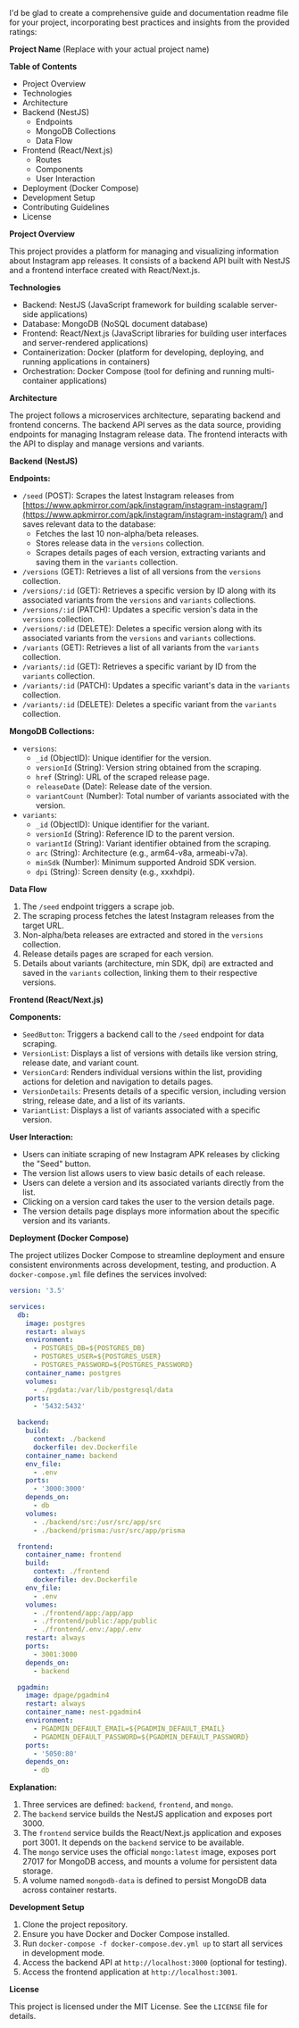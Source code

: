 I'd be glad to create a comprehensive guide and documentation readme file for your project, incorporating best practices and insights from the provided ratings:

**Project Name** (Replace with your actual project name)

**Table of Contents**

- Project Overview
- Technologies
- Architecture
- Backend (NestJS)
  - Endpoints
  - MongoDB Collections
  - Data Flow
- Frontend (React/Next.js)
  - Routes
  - Components
  - User Interaction
- Deployment (Docker Compose)
- Development Setup
- Contributing Guidelines
- License

**Project Overview**

This project provides a platform for managing and visualizing information about Instagram app releases. It consists of a backend API built with NestJS and a frontend interface created with React/Next.js.

**Technologies**

- Backend: NestJS (JavaScript framework for building scalable server-side applications)
- Database: MongoDB (NoSQL document database)
- Frontend: React/Next.js (JavaScript libraries for building user interfaces and server-rendered applications)
- Containerization: Docker (platform for developing, deploying, and running applications in containers)
- Orchestration: Docker Compose (tool for defining and running multi-container applications)

**Architecture**

The project follows a microservices architecture, separating backend and frontend concerns. The backend API serves as the data source, providing endpoints for managing Instagram release data. The frontend interacts with the API to display and manage versions and variants.

**Backend (NestJS)**

**Endpoints:**

- `/seed` (POST): Scrapes the latest Instagram releases from [https://www.apkmirror.com/apk/instagram/instagram-instagram/](https://www.apkmirror.com/apk/instagram/instagram-instagram/) and saves relevant data to the database:
  - Fetches the last 10 non-alpha/beta releases.
  - Stores release data in the `versions` collection.
  - Scrapes details pages of each version, extracting variants and saving them in the `variants` collection.
- `/versions` (GET): Retrieves a list of all versions from the `versions` collection.
- `/versions/:id` (GET): Retrieves a specific version by ID along with its associated variants from the `versions` and `variants` collections.
- `/versions/:id` (PATCH): Updates a specific version's data in the `versions` collection.
- `/versions/:id` (DELETE): Deletes a specific version along with its associated variants from the `versions` and `variants` collections.
- `/variants` (GET): Retrieves a list of all variants from the `variants` collection.
- `/variants/:id` (GET): Retrieves a specific variant by ID from the `variants` collection.
- `/variants/:id` (PATCH): Updates a specific variant's data in the `variants` collection.
- `/variants/:id` (DELETE): Deletes a specific variant from the `variants` collection.

**MongoDB Collections:**

- `versions`:
  - `_id` (ObjectID): Unique identifier for the version.
  - `versionId` (String): Version string obtained from the scraping.
  - `href` (String): URL of the scraped release page.
  - `releaseDate` (Date): Release date of the version.
  - `variantCount` (Number): Total number of variants associated with the version.
- `variants`:
  - `_id` (ObjectID): Unique identifier for the variant.
  - `versionId` (String): Reference ID to the parent version.
  - `variantId` (String): Variant identifier obtained from the scraping.
  - `arc` (String): Architecture (e.g., arm64-v8a, armeabi-v7a).
  - `minSdk` (Number): Minimum supported Android SDK version.
  - `dpi` (String): Screen density (e.g., xxxhdpi).

**Data Flow**

1. The `/seed` endpoint triggers a scrape job.
2. The scraping process fetches the latest Instagram releases from the target URL.
3. Non-alpha/beta releases are extracted and stored in the `versions` collection.
4. Release details pages are scraped for each version.
5. Details about variants (architecture, min SDK, dpi) are extracted and saved in the `variants` collection, linking them to their respective versions.

**Frontend (React/Next.js)**

**Components:**

- `SeedButton`: Triggers a backend call to the `/seed` endpoint for data scraping.
- `VersionList`: Displays a list of versions with details like version string, release date, and variant count.
- `VersionCard`: Renders individual versions within the list, providing actions for deletion and navigation to details pages.
- `VersionDetails`: Presents details of a specific version, including version string, release date, and a list of its variants.
- `VariantList`: Displays a list of variants associated with a specific version.

**User Interaction:**

- Users can initiate scraping of new Instagram APK releases by clicking the "Seed" button.
- The version list allows users to view basic details of each release.
- Users can delete a version and its associated variants directly from the list.
- Clicking on a version card takes the user to the version details page.
- The version details page displays more information about the specific version and its variants.

**Deployment (Docker Compose)**

The project utilizes Docker Compose to streamline deployment and ensure consistent environments across development, testing, and production. A `docker-compose.yml` file defines the services involved:

```yaml
version: '3.5'

services:
  db:
    image: postgres
    restart: always
    environment:
      - POSTGRES_DB=${POSTGRES_DB}
      - POSTGRES_USER=${POSTGRES_USER}
      - POSTGRES_PASSWORD=${POSTGRES_PASSWORD}
    container_name: postgres
    volumes:
      - ./pgdata:/var/lib/postgresql/data
    ports:
      - '5432:5432'

  backend:
    build:
      context: ./backend
      dockerfile: dev.Dockerfile
    container_name: backend
    env_file:
      - .env
    ports:
      - '3000:3000'
    depends_on:
      - db
    volumes:
      - ./backend/src:/usr/src/app/src
      - ./backend/prisma:/usr/src/app/prisma

  frontend:
    container_name: frontend
    build:
      context: ./frontend
      dockerfile: dev.Dockerfile
    env_file:
      - .env
    volumes:
      - ./frontend/app:/app/app
      - ./frontend/public:/app/public
      - ./frontend/.env:/app/.env
    restart: always
    ports:
      - 3001:3000
    depends_on:
      - backend

  pgadmin:
    image: dpage/pgadmin4
    restart: always
    container_name: nest-pgadmin4
    environment:
      - PGADMIN_DEFAULT_EMAIL=${PGADMIN_DEFAULT_EMAIL}
      - PGADMIN_DEFAULT_PASSWORD=${PGADMIN_DEFAULT_PASSWORD}
    ports:
      - '5050:80'
    depends_on:
      - db
```

**Explanation:**

1. Three services are defined: `backend`, `frontend`, and `mongo`.
2. The `backend` service builds the NestJS application and exposes port 3000.
3. The `frontend` service builds the React/Next.js application and exposes port 3001. It depends on the `backend` service to be available.
4. The `mongo` service uses the official `mongo:latest` image, exposes port 27017 for MongoDB access, and mounts a volume for persistent data storage.
5. A volume named `mongodb-data` is defined to persist MongoDB data across container restarts.

**Development Setup**

1. Clone the project repository.
2. Ensure you have Docker and Docker Compose installed.
3. Run `docker-compose -f docker-compose.dev.yml up` to start all services in development mode.
4. Access the backend API at `http://localhost:3000` (optional for testing).
5. Access the frontend application at `http://localhost:3001`.

**License**

This project is licensed under the MIT License. See the `LICENSE` file for details.
